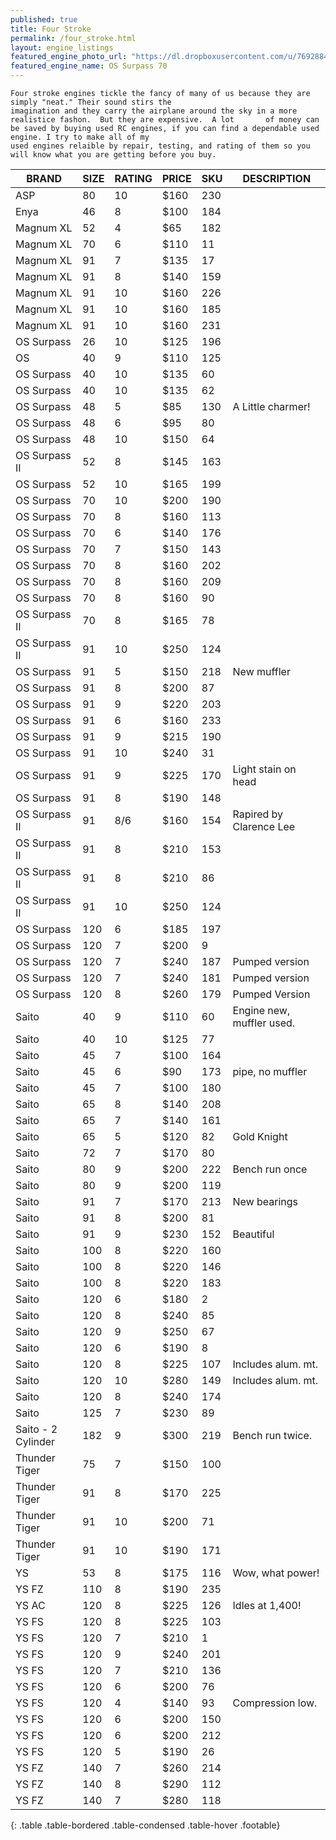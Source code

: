 ```yaml
---
published: true
title: Four Stroke
permalink: /four_stroke.html
layout: engine_listings
featured_engine_photo_url: "https://dl.dropboxusercontent.com/u/76928840/Website%20Photos/featured/4-stroke.jpg"
featured_engine_name: OS Surpass 70
---
```



    Four stroke engines tickle the fancy of many of us because they are simply "neat." Their sound stirs the
    imagination and they carry the airplane around the sky in a more realistice fashon.  But they are expensive.  A lot       of money can be saved by buying used RC engines, if you can find a dependable used engine. I try to make all of my 
    used engines relaible by repair, testing, and rating of them so you will know what you are getting before you buy.

BRAND             | SIZE  | RATING | PRICE | SKU   | DESCRIPTION
-------------------|-------|--------|-------|-------|---------------------
 ASP               | 80    | 10     | $160  | 230   |
 Enya              | 46    | 8      | $100  | 184   |                                       
 Magnum XL         | 52    | 4      | $65   | 182   |
 Magnum XL         | 70    | 6      | $110  | 11    |
 Magnum XL         | 91    | 7      | $135  | 17    |
 Magnum XL         | 91    | 8      | $140  | 159   |
 Magnum XL         | 91    | 10     | $160  | 226   |
 Magnum XL         | 91    | 10     | $160  | 185   |
 Magnum XL         | 91    | 10     | $160  | 231   |
 OS Surpass        | 26    | 10     | $125  | 196   |                               
 OS                | 40    | 9      | $110  | 125   |
 OS Surpass        | 40    | 10     | $135  | 60    |
 OS Surpass        | 40    | 10     | $135  | 62    |                              
 OS Surpass        | 48    | 5      | $85   | 130   | A Little charmer!
 OS Surpass        | 48    | 6      | $95   | 80    |                                  
 OS Surpass        | 48    | 10     | $150  | 64    |                          
 OS Surpass II     | 52    | 8      | $145  | 163   | 
 OS Surpass        | 52    | 10     | $165  | 199   |                              
 OS Surpass        | 70    | 10     | $200  | 190   |
 OS Surpass        | 70    | 8      | $160  | 113   |
 OS Surpass        | 70    | 6      | $140  | 176   |
 OS Surpass        | 70    | 7      | $150  | 143   |   
 OS Surpass        | 70    | 8      | $160  | 202   |
 OS Surpass        | 70    | 8      | $160  | 209   |
 OS Surpass        | 70    | 8      | $160  | 90    |
 OS Surpass II     | 70    | 8      | $165  | 78    |
 OS Surpass II     | 91    | 10     | $250  | 124   |                           
 OS Surpass        | 91    | 5      | $150  | 218   | New muffler
 OS Surpass        | 91    | 8      | $200  | 87    |                    
 OS Surpass        | 91    | 9      | $220  | 203   |
 OS Surpass        | 91    | 6      | $160  | 233   |
 OS Surpass        | 91    | 9      | $215  | 190   |
 OS Surpass        | 91    | 10     | $240  | 31    |  
 OS Surpass        | 91    | 9      | $225  | 170   | Light stain on head
 OS Surpass        | 91    | 8      | $190  | 148   |
 OS Surpass II     | 91    | 8/6    | $160  | 154   |Rapired by Clarence Lee
 OS Surpass II     | 91    | 8      | $210  | 153   |
 OS Surpass II     | 91    | 8      | $210  | 86    |
 OS Surpass II     | 91    | 10     | $250  | 124   |
 OS Surpass        | 120   | 6      | $185  | 197   |
 OS Surpass        | 120   | 7      | $200  | 9     |                           
 OS Surpass        | 120   | 7      | $240  | 187   | Pumped version
 OS Surpass        | 120   | 7      | $240  | 181   | Pumped version
 OS Surpass        | 120   | 8      | $260  | 179   | Pumped Version                        
 Saito             | 40    | 9      | $110  | 60    | Engine new, muffler used.
 Saito             | 40    | 10     | $125  | 77    |
 Saito             | 45    | 7      | $100  | 164   |                           
 Saito             | 45    | 6      | $90   | 173   | pipe, no muffler
 Saito             | 45    | 7      | $100  | 180   |                             
 Saito             | 65    | 8      | $140  | 208   |
 Saito             | 65    | 7      | $140  | 161   |                                      
 Saito             | 65    | 5      | $120  | 82    | Gold Knight
 Saito             | 72    | 7      | $170  | 80    |
 Saito             | 80    | 9      | $200  | 222   | Bench run once
 Saito             | 80    | 9      | $200  | 119   |
 Saito             | 91    | 7      | $170  | 213   | New bearings
 Saito             | 91    | 8      | $200  | 81    |
 Saito             | 91    | 9      | $230  | 152   | Beautiful 
 Saito             | 100   | 8      | $220  | 160   |
 Saito             | 100   | 8      | $220  | 146   |
 Saito             | 100   | 8      | $220  | 183   |
 Saito             | 120   | 6      | $180  | 2     |
 Saito             | 120   | 8      | $240  | 85    |
 Saito             | 120   | 9      | $250  | 67    |                                
 Saito             | 120   | 6      | $190  | 8     |
 Saito             | 120   | 8      | $225  | 107   | Includes alum. mt.
 Saito             | 120   | 10     | $280  | 149   | Includes alum. mt.
 Saito             | 120   | 8      | $240  | 174   |                                    
 Saito             | 125   | 7      | $230  | 89    |                
 Saito - 2 Cylinder| 182   | 9      | $300  | 219   | Bench run twice.
 Thunder Tiger     | 75    | 7      | $150  | 100   |
 Thunder Tiger     | 91    | 8      | $170  | 225   |                        
 Thunder Tiger     | 91    | 10     | $200  | 71    |
 Thunder Tiger     | 91    | 10     | $190  | 171   |
 YS                | 53    | 8      | $175  | 116   | Wow, what power!                                        
 YS FZ             | 110   | 8      | $190  | 235   |                                  
 YS AC             | 120   | 8      | $225  | 126   | Idles at 1,400!
 YS FS             | 120   | 8      | $225  | 103   |
 YS FS             | 120   | 7      | $210  | 1     |                                       
 YS FS             | 120   | 9      | $240  | 201   |
 YS FS             | 120   | 7      | $210  | 136   | 
 YS FS             | 120   | 6      | $200  | 76    | 
 YS FS             | 120   | 4      | $140  | 93    | Compression low.                                  
 YS FS             | 120   | 6      | $200  | 150   |
 YS FS             | 120   | 6      | $200  | 212   |
 YS FS             | 120   | 5      | $190  | 26    |
 YS FZ             | 140   | 7      | $260  | 214   |
 YS FZ             | 140   | 8      | $290  | 112   | 
 YS FZ             | 140   | 7      | $280  | 118   |   
{: .table .table-bordered .table-condensed .table-hover .footable}